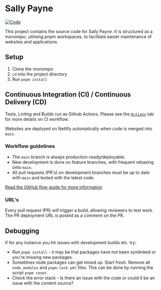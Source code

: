 # Sally Payne

[![Code](https://github.com/nonbreakingspaceltd/sallypayne/actions/workflows/code.yml/badge.svg)](https://github.com/nonbreakingspaceltd/sallypayne/actions/workflows/code.yml)

This project contains the source code for Sally Payne. It is structured as a monorepo, utilising pnpm workspaces, to facilitate easier maintenance of websites and applications.

## Setup

1. Clone the monorepo
2. `cd` into the project directory
3. Run `pnpm install`

## Continuous Integration (CI) / Continuous Delivery (CD)

Tests, Linting and Builds run as Github Actions. Please see the [`Actions`](https://github.com/nonbreakingspaceltd/sallypayne/actions)
tab for more details on CI workflow.

Websites are deployed on Netlify automatically when code is merged into `main`.

### Workflow guidelines

- The `main` branch is always production-ready/deployable.
- New development is done on feature branches, with frequent rebasing onto `main`.
- All pull requests (PR's) on development branches must be up to date with `main` and tested with the latest code.

[Read the GitHub flow guide for more information](https://guides.github.com/introduction/flow/)

### URL's

Every pull request (PR) will trigger a build, allowing reviewers to test work. The PR deployment URL is posted as a comment on the PR.

## Debugging

If for any instance you hit issues with development builds etc. try:

- Run `pnpm install` - it may be that packages have not been symlinked or you're missing new packages.
- Sometimes node packages can get mixed up. Start fresh. Remove all `node_modules` and `pnpm-lock.yml` files. This can be done by running the script `pnpm reset`.
- Check the error stack - Is there an issue with the code or could it be an issue with the content source?
